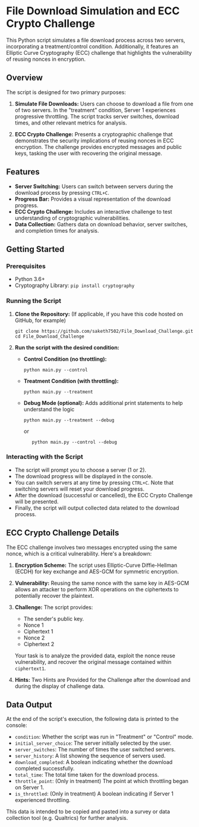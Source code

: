 # File Download Simulation and ECC Crypto Challenge

This Python script simulates a file download process across two servers, incorporating a treatment/control condition. Additionally, it features an Elliptic Curve Cryptography (ECC) challenge that highlights the vulnerability of reusing nonces in encryption.

## Overview

The script is designed for two primary purposes:

1.  **Simulate File Downloads:** Users can choose to download a file from one of two servers. In the "treatment" condition, Server 1 experiences progressive throttling. The script tracks server switches, download times, and other relevant metrics for analysis.

2.  **ECC Crypto Challenge:** Presents a cryptographic challenge that demonstrates the security implications of reusing nonces in ECC encryption. The challenge provides encrypted messages and public keys, tasking the user with recovering the original message.

## Features

*   **Server Switching:** Users can switch between servers during the download process by pressing `CTRL+C`.
*   **Progress Bar:** Provides a visual representation of the download progress.
*   **ECC Crypto Challenge:** Includes an interactive challenge to test understanding of cryptographic vulnerabilities.
*   **Data Collection:** Gathers data on download behavior, server switches, and completion times for analysis.

## Getting Started

### Prerequisites

*   Python 3.6+
*   Cryptography Library: `pip install cryptography`

### Running the Script

1.  **Clone the Repository:** (If applicable, if you have this code hosted on GitHub, for example)

    ```
    git clone https://github.com/saketh7502/File_Download_Challenge.git
    cd File_Download_Challenge
    ```

2.  **Run the script with the desired condition:**

    *   **Control Condition (no throttling):**

        ```
        python main.py --control
        ```

    *   **Treatment Condition (with throttling):**

        ```
        python main.py --treatment
        ```

    *   **Debug Mode (optional):** Adds additional print statements to help understand the logic

        ```
        python main.py --treatment --debug
        ```

        or

        ```
           python main.py --control --debug
        ```

### Interacting with the Script

*   The script will prompt you to choose a server (1 or 2).
*   The download progress will be displayed in the console.
*   You can switch servers at any time by pressing `CTRL+C`. Note that switching servers will reset your download progress.
*   After the download (successful or cancelled), the ECC Crypto Challenge will be presented.
*   Finally, the script will output collected data related to the download process.

## ECC Crypto Challenge Details

The ECC challenge involves two messages encrypted using the same nonce, which is a critical vulnerability.  Here's a breakdown:

1.  **Encryption Scheme:** The script uses Elliptic-Curve Diffie-Hellman (ECDH) for key exchange and AES-GCM for symmetric encryption.

2.  **Vulnerability:** Reusing the same nonce with the same key in AES-GCM allows an attacker to perform XOR operations on the ciphertexts to potentially recover the plaintext.

3.  **Challenge:** The script provides:

    *   The sender's public key.
    *   Nonce 1
    *   Ciphertext 1
    *   Nonce 2
    *   Ciphertext 2

    Your task is to analyze the provided data, exploit the nonce reuse vulnerability, and recover the original message contained within `ciphertext1`.

4.  **Hints:** Two Hints are Provided for the Challenge after the download and during the display of challenge data.

## Data Output

At the end of the script's execution, the following data is printed to the console:

*   `condition`: Whether the script was run in "Treatment" or "Control" mode.
*   `initial_server_choice`: The server initially selected by the user.
*   `server_switches`: The number of times the user switched servers.
*   `server_history`: A list showing the sequence of servers used.
*   `download_completed`: A boolean indicating whether the download completed successfully.
*   `total_time`: The total time taken for the download process.
*   `throttle_point`: (Only in treatment) The point at which throttling began on Server 1.
*   `is_throttled`: (Only in treatment) A boolean indicating if Server 1 experienced throttling.

This data is intended to be copied and pasted into a survey or data collection tool (e.g. Qualtrics) for further analysis.


